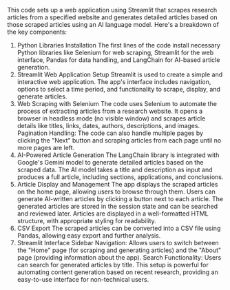 
This code sets up a web application using Streamlit that scrapes research articles from a specified website and generates detailed articles based on those scraped articles using an AI language model. Here's a breakdown of the key components:

1. Python Libraries Installation
The first lines of the code install necessary Python libraries like Selenium for web scraping, Streamlit for the web interface, Pandas for data handling, and LangChain for AI-based article generation.
2. Streamlit Web Application Setup
Streamlit is used to create a simple and interactive web application. The app's interface includes navigation, options to select a time period, and functionality to scrape, display, and generate articles.
3. Web Scraping with Selenium
The code uses Selenium to automate the process of extracting articles from a research website. It opens a browser in headless mode (no visible window) and scrapes article details like titles, links, dates, authors, descriptions, and images.
Pagination Handling: The code can also handle multiple pages by clicking the "Next" button and scraping articles from each page until no more pages are left.
4. AI-Powered Article Generation
The LangChain library is integrated with Google's Gemini model to generate detailed articles based on the scraped data. The AI model takes a title and description as input and produces a full article, including sections, applications, and conclusions.
5. Article Display and Management
The app displays the scraped articles on the home page, allowing users to browse through them.
Users can generate AI-written articles by clicking a button next to each article. The generated articles are stored in the session state and can be searched and reviewed later.
Articles are displayed in a well-formatted HTML structure, with appropriate styling for readability.
6. CSV Export
The scraped articles can be converted into a CSV file using Pandas, allowing easy export and further analysis.
7. Streamlit Interface
Sidebar Navigation: Allows users to switch between the "Home" page (for scraping and generating articles) and the "About" page (providing information about the app).
Search Functionality: Users can search for generated articles by title.
This setup is powerful for automating content generation based on recent research, providing an easy-to-use interface for non-technical users.

